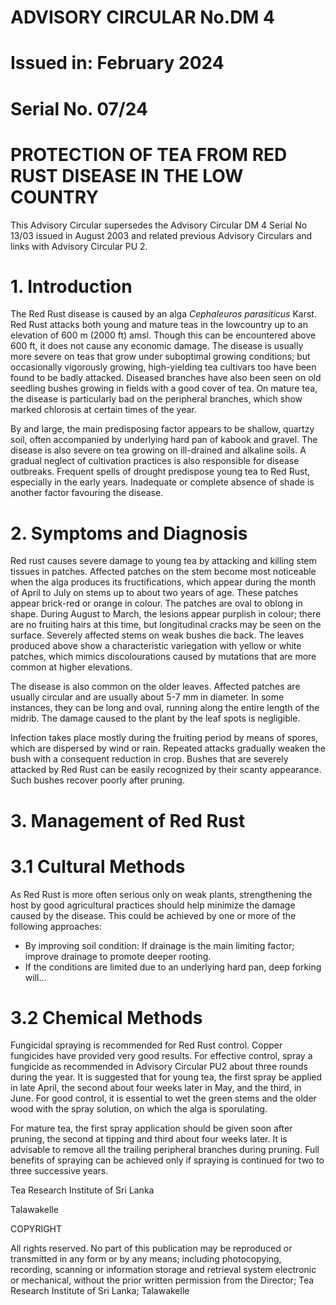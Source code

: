 # ADVISORY CIRCULAR No.DM 4

# Issued in: February 2024

# Serial No. 07/24

# PROTECTION OF TEA FROM RED RUST DISEASE IN THE LOW COUNTRY

This Advisory Circular supersedes the Advisory Circular DM 4 Serial No 13/03 issued in August 2003 and related previous Advisory Circulars and links with Advisory Circular PU 2.

# 1. Introduction

The Red Rust disease is caused by an alga *Cephaleuros parasiticus* Karst. Red Rust attacks both young and mature teas in the lowcountry up to an elevation of 600 m (2000 ft) amsl. Though this can be encountered above 600 ft, it does not cause any economic damage. The disease is usually more severe on teas that grow under suboptimal growing conditions; but occasionally vigorously growing, high-yielding tea cultivars too have been found to be badly attacked. Diseased branches have also been seen on old seedling bushes growing in fields with a good cover of tea. On mature tea, the disease is particularly bad on the peripheral branches, which show marked chlorosis at certain times of the year.

By and large, the main predisposing factor appears to be shallow, quartzy soil, often accompanied by underlying hard pan of kabook and gravel. The disease is also severe on tea growing on ill-drained and alkaline soils. A gradual neglect of cultivation practices is also responsible for disease outbreaks. Frequent spells of drought predispose young tea to Red Rust, especially in the early years. Inadequate or complete absence of shade is another factor favouring the disease.

# 2. Symptoms and Diagnosis

Red rust causes severe damage to young tea by attacking and killing stem tissues in patches. Affected patches on the stem become most noticeable when the alga produces its fructifications, which appear during the month of April to July on stems up to about two years of age. These patches appear brick-red or orange in colour. The patches are oval to oblong in shape. During August to March, the lesions appear purplish in colour; there are no fruiting hairs at this time, but longitudinal cracks may be seen on the surface. Severely affected stems on weak bushes die back. The leaves produced above show a characteristic variegation with yellow or white patches, which mimics discolourations caused by mutations that are more common at higher elevations.

The disease is also common on the older leaves. Affected patches are usually circular and are usually about 5-7 mm in diameter. In some instances, they can be long and oval, running along the entire length of the midrib. The damage caused to the plant by the leaf spots is negligible.

Infection takes place mostly during the fruiting period by means of spores, which are dispersed by wind or rain. Repeated attacks gradually weaken the bush with a consequent reduction in crop. Bushes that are severely attacked by Red Rust can be easily recognized by their scanty appearance. Such bushes recover poorly after pruning.

# 3. Management of Red Rust

# 3.1 Cultural Methods

As Red Rust is more often serious only on weak plants, strengthening the host by good agricultural practices should help minimize the damage caused by the disease. This could be achieved by one or more of the following approaches:

- By improving soil condition: If drainage is the main limiting factor; improve drainage to promote deeper rooting.
- If the conditions are limited due to an underlying hard pan, deep forking will...
# 3.2 Chemical Methods

Fungicidal spraying is recommended for Red Rust control. Copper fungicides have provided very good results. For effective control, spray a fungicide as recommended in Advisory Circular PU2 about three rounds during the year. It is suggested that for young tea, the first spray be applied in late April, the second about four weeks later in May, and the third, in June. For good control, it is essential to wet the green stems and the older wood with the spray solution, on which the alga is sporulating.

For mature tea, the first spray application should be given soon after pruning, the second at tipping and third about four weeks later. It is advisable to remove all the trailing peripheral branches during pruning. Full benefits of spraying can be achieved only if spraying is continued for two to three successive years.

Tea Research Institute of Sri Lanka

Talawakelle

COPYRIGHT

All rights reserved. No part of this publication may be reproduced or transmitted in any form or by any means; including photocopying, recording, scanning or information storage and retrieval system electronic or mechanical, without the prior written permission from the Director; Tea Research Institute of Sri Lanka; Talawakelle